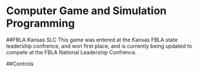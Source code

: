 # Computer Game and Simulation Programming
##FBLA Kansas SLC
This game was entered at the Kansas FBLA state leadership confrence, and won first place, and is currently being updated to compete at the FBLA National Leadership Confrence.

##Controls

